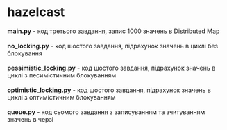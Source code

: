 # hazelcast <br />
**main.py** - код третього завдання, запис 1000 значень в Distributed Map <br /> <br />
**no_locking.py** - код шостого завдання, підрахунок значень в циклі без блокування <br /> <br />
**pessimistic_locking.py** - код шостого завдання, підрахунок значень в циклі з песимістичним блокуванням <br /> <br />
**optimistic_locking.py** - код шостого завдання, підрахунок значень в циклі з оптимістичним блокуванням <br /> <br />
**queue.py** - код сьомого завдання з записуванням та зчитуванням значень в черзі <br /> 
